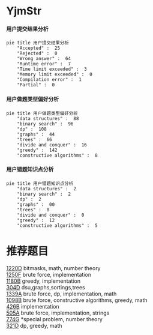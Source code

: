 # YjmStr

<!-- tabs:start -->



#### **用户提交结果分析**

```mermaid
pie title 用户提交结果分析
    "Accepted" :  25
    "Rejected" :  0
    "Wrong answer" :  64
    "Runtime error" :  7
    "Time limit exceeded" :  3
    "Memory limit exceeded" :  0
    "Compilation error" :  1
    "Partial" :  0
```

#### **用户做题类型偏好分析**

```mermaid
pie title 用户做题类型偏好分析
    "data structures" :  88
    "binary search" :  96
    "dp" :  108
    "graphs" :  44
    "trees" :  66
    "divide and conquer" :  16
    "greedy" :  142
    "constructive algorithms" :  8
```
#### **用户错题知识点分析**

```mermaid
pie title 用户错题知识点分析
    "data structures" :  2
    "binary search" :  2
    "dp" :  2
    "graphs" :  00
    "trees" :  0
    "divide and conquer" :  0
    "greedy" :  12
    "constructive algorithms" :  5
```



<!-- tabs:end -->
# 推荐题目
[1220D](https://codeforces.com/contest/1220/problem/D)		bitmasks,
                        math,
                        number theory		  
[1250F](https://codeforces.com/contest/1250/problem/F)		brute force,
                        implementation		  
[1180B](https://codeforces.com/contest/1180/problem/B)		greedy,
                        implementation		  
[304D](https://codeforces.com/contest/304/problem/D)		dsu,graphs,sortings,trees		  
[1339A](https://codeforces.com/contest/1339/problem/A)		brute force,
                        dp,
                        implementation,
                        math		  
[1098B](https://codeforces.com/contest/1098/problem/B)		brute force,
                        constructive algorithms,
                        greedy,
                        math		  
[426B](https://codeforces.com/contest/426/problem/B)		implementation		  
[505A](https://codeforces.com/contest/505/problem/A)		brute force,
                        implementation,
                        strings		  
[774G](https://codeforces.com/contest/774/problem/G)		*special problem,
                        number theory		  
[321D](https://codeforces.com/contest/321/problem/D)		dp,
                        greedy,
                        math		  
